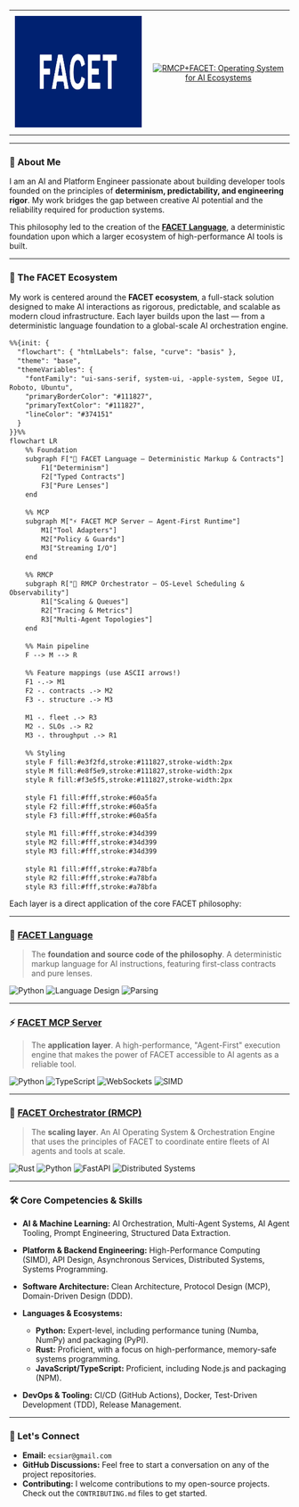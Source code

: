 <table width="100%" border="0" style="border: none; border-collapse: collapse;">
  <tr>
    <td align="center" valign="middle" style="padding: 10px;">
      <a href="https://github.com/rokoss21/FACET">
        <img src="https://github.com/rokoss21/FACET/blob/main/assets/banner.png?raw=true" alt="FACET Logo" height="200">
      </a>
    </td>
    <td align="center" valign="middle" style="padding: 10px;">
      <a href="https://github.com/rokoss21/rmcp-protocol">
        <img src="https://github.com/rokoss21/rmcp-protocol/blob/main/assets/logo.png?raw=true" alt="RMCP+FACET: Operating System for AI Ecosystems" height="200">
      </a>
    </td>
  </tr>
</table>

---

### 👋 About Me

I am an AI and Platform Engineer passionate about building developer tools founded on the principles of **determinism, predictability, and engineering rigor**. My work bridges the gap between creative AI potential and the reliability required for production systems.

This philosophy led to the creation of the **[FACET Language](https://github.com/rokoss21/FACET)**, a deterministic foundation upon which a larger ecosystem of high-performance AI tools is built.

---

### 🚀 The FACET Ecosystem

My work is centered around the **FACET ecosystem**, a full-stack solution designed to make AI interactions as rigorous, predictable, and scalable as modern cloud infrastructure. Each layer builds upon the last — from a deterministic language foundation to a global-scale AI orchestration engine.

```mermaid
%%{init: {
  "flowchart": { "htmlLabels": false, "curve": "basis" },
  "theme": "base",
  "themeVariables": {
    "fontFamily": "ui-sans-serif, system-ui, -apple-system, Segoe UI, Roboto, Ubuntu",
    "primaryBorderColor": "#111827",
    "primaryTextColor": "#111827",
    "lineColor": "#374151"
  }
}}%%
flowchart LR
    %% Foundation
    subgraph F["👑 FACET Language — Deterministic Markup & Contracts"]
        F1["Determinism"]
        F2["Typed Contracts"]
        F3["Pure Lenses"]
    end

    %% MCP
    subgraph M["⚡ FACET MCP Server — Agent-First Runtime"]
        M1["Tool Adapters"]
        M2["Policy & Guards"]
        M3["Streaming I/O"]
    end

    %% RMCP
    subgraph R["🧠 RMCP Orchestrator — OS-Level Scheduling & Observability"]
        R1["Scaling & Queues"]
        R2["Tracing & Metrics"]
        R3["Multi-Agent Topologies"]
    end

    %% Main pipeline
    F --> M --> R

    %% Feature mappings (use ASCII arrows!)
    F1 -.-> M1
    F2 -. contracts .-> M2
    F3 -. structure .-> M3

    M1 -. fleet .-> R3
    M2 -. SLOs .-> R2
    M3 -. throughput .-> R1

    %% Styling
    style F fill:#e3f2fd,stroke:#111827,stroke-width:2px
    style M fill:#e8f5e9,stroke:#111827,stroke-width:2px
    style R fill:#f3e5f5,stroke:#111827,stroke-width:2px

    style F1 fill:#fff,stroke:#60a5fa
    style F2 fill:#fff,stroke:#60a5fa
    style F3 fill:#fff,stroke:#60a5fa

    style M1 fill:#fff,stroke:#34d399
    style M2 fill:#fff,stroke:#34d399
    style M3 fill:#fff,stroke:#34d399

    style R1 fill:#fff,stroke:#a78bfa
    style R2 fill:#fff,stroke:#a78bfa
    style R3 fill:#fff,stroke:#a78bfa
 ```

Each layer is a direct application of the core FACET philosophy:

---

### 👑 **[FACET Language](https://github.com/rokoss21/FACET)**

> The **foundation and source code of the philosophy**. A deterministic markup language for AI instructions, featuring first-class contracts and pure lenses.

<p>
  <img src="https://img.shields.io/badge/Python-3776AB?style=for-the-badge&logo=python&logoColor=white" alt="Python">
  <img src="https://img.shields.io/badge/Language_Design-007ACC?style=for-the-badge" alt="Language Design">
  <img src="https://img.shields.io/badge/Parsing-orange?style=for-the-badge" alt="Parsing">
</p>

---

### ⚡ **[FACET MCP Server](https://github.com/rokoss21/FACET_mcp)**

> The **application layer**. A high-performance, "Agent-First" execution engine that makes the power of FACET accessible to AI agents as a reliable tool.

<p>
  <img src="https://img.shields.io/badge/Python-3776AB?style=for-the-badge&logo=python&logoColor=white" alt="Python">
  <img src="https://img.shields.io/badge/TypeScript-3178C6?style=for-the-badge&logo=typescript&logoColor=white" alt="TypeScript">
  <img src="https://img.shields.io/badge/WebSockets-000000?style=for-the-badge&logo=websocket&logoColor=white" alt="WebSockets">
  <img src="https://img.shields.io/badge/SIMD-red?style=for-the-badge" alt="SIMD">
</p>

---

### 🧠 **[FACET Orchestrator (RMCP)](https://github.com/rokoss21/rmcp-protocol)**

> The **scaling layer**. An AI Operating System & Orchestration Engine that uses the principles of FACET to coordinate entire fleets of AI agents and tools at scale.

<p>
  <img src="https://img.shields.io/badge/Rust-000000?style=for-the-badge&logo=rust&logoColor=white" alt="Rust">
  <img src="https://img.shields.io/badge/Python-3776AB?style=for-the-badge&logo=python&logoColor=white" alt="Python">
  <img src="https://img.shields.io/badge/FastAPI-009688?style=for-the-badge&logo=fastapi&logoColor=white" alt="FastAPI">
  <img src="https://img.shields.io/badge/Distributed_Systems-blueviolet?style=for-the-badge" alt="Distributed Systems">
</p>

---

### 🛠️ Core Competencies & Skills

* **AI & Machine Learning:** AI Orchestration, Multi-Agent Systems, AI Agent Tooling, Prompt Engineering, Structured Data Extraction.
* **Platform & Backend Engineering:** High-Performance Computing (SIMD), API Design, Asynchronous Services, Distributed Systems, Systems Programming.
* **Software Architecture:** Clean Architecture, Protocol Design (MCP), Domain-Driven Design (DDD).
* **Languages & Ecosystems:**

  * **Python:** Expert-level, including performance tuning (Numba, NumPy) and packaging (PyPI).
  * **Rust:** Proficient, with a focus on high-performance, memory-safe systems programming.
  * **JavaScript/TypeScript:** Proficient, including Node.js and packaging (NPM).
* **DevOps & Tooling:** CI/CD (GitHub Actions), Docker, Test-Driven Development (TDD), Release Management.

---

### 💬 Let's Connect

* **Email:** `ecsiar@gmail.com`
* **GitHub Discussions:** Feel free to start a conversation on any of the project repositories.
* **Contributing:** I welcome contributions to my open-source projects. Check out the `CONTRIBUTING.md` files to get started.
